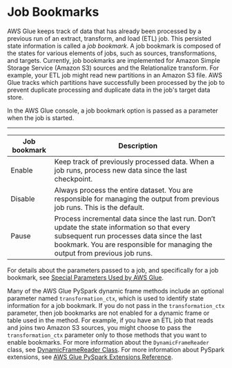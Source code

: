 # Job Bookmarks<a name="monitor-continuations"></a>

AWS Glue keeps track of data that has already been processed by a previous run of an extract, transform, and load \(ETL\) job\. This persisted state information is called a *job bookmark*\.  A job bookmark is composed of the states for various elements of jobs, such as sources, transformations, and targets\. Currently, job bookmarks are implemented for Amazon Simple Storage Service \(Amazon S3\) sources and the Relationalize transform\. For example, your ETL job might read new partitions in an Amazon S3 file\. AWS Glue tracks which partitions have successfully been processed by the job to prevent duplicate processing and duplicate data in the job's target data store\. 

In the AWS Glue console, a job bookmark option is passed as a parameter when the job is started\.  


****  

| Job bookmark | Description | 
| --- | --- | 
| Enable | Keep track of previously processed data\. When a job runs, process new data since the last checkpoint\. | 
| Disable | Always process the entire dataset\. You are responsible for managing the output from previous job runs\. This is the default\. | 
| Pause | Process incremental data since the last run\. Don’t update the state information so that every subsequent run processes data since the last bookmark\. You are responsible for managing the output from previous job runs\. | 

For details about the parameters passed to a job, and specifically for a job bookmark, see [Special Parameters Used by AWS Glue](aws-glue-programming-etl-glue-arguments.md)\.

Many of the AWS Glue PySpark dynamic frame methods include an optional parameter named `transformation_ctx`, which is used to identify state information for a job bookmark\. If you do not pass in the `transformation_ctx` parameter, then job bookmarks are not enabled for a dynamic frame or table used in the method\. For example, if you have an ETL job that reads and joins two Amazon S3 sources, you might choose to pass the `transformation_ctx` parameter only to those methods that you want to enable bookmarks\. For more information about the `DynamicFrameReader` class, see [DynamicFrameReader Class](aws-glue-api-crawler-pyspark-extensions-dynamic-frame-reader.md)\. For more information about PySpark extensions, see [AWS Glue PySpark Extensions Reference](aws-glue-programming-python-extensions.md)\. 